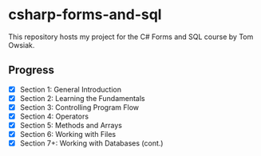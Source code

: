 # csharp-forms-and-sql
This repository hosts my project for the C# Forms and SQL course by Tom Owsiak.

## Progress
- [x] Section 1:	General Introduction
- [x] Section 2:	Learning the Fundamentals
- [x] Section 3:	Controlling Program Flow
- [x] Section 4:	Operators
- [x] Section 5:	Methods and Arrays
- [x] Section 6:	Working with Files
- [x] Section 7+:	Working with Databases (cont.)
